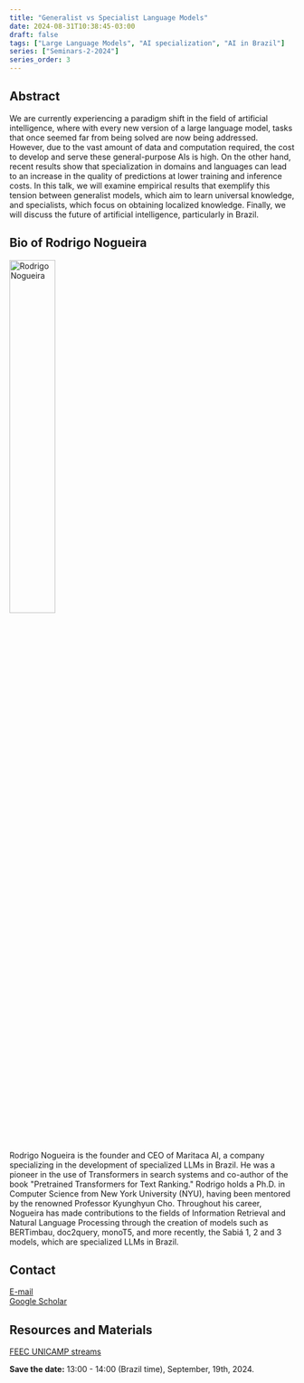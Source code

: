 ```yaml
---
title: "Generalist vs Specialist Language Models"
date: 2024-08-31T10:38:45-03:00
draft: false
tags: ["Large Language Models", "AI specialization", "AI in Brazil"]
series: ["Seminars-2-2024"]
series_order: 3
---
```


## Abstract
We are currently experiencing a paradigm shift in the field of artificial intelligence, where with every new version of a large language model, tasks that once seemed far from being solved are now being addressed. However, due to the vast amount of data and computation required, the cost to develop and serve these general-purpose AIs is high. On the other hand, recent results show that specialization in domains and languages can lead to an increase in the quality of predictions at lower training and inference costs. In this talk, we will examine empirical results that exemplify this tension between generalist models, which aim to learn universal knowledge, and specialists, which focus on obtaining localized knowledge. Finally, we will discuss the future of artificial intelligence, particularly in Brazil.


## Bio of Rodrigo Nogueira
<img alt="Rodrigo Nogueira" src="/seminars/seminars-2-2024/3/rodrigo_nogueira.png" style="width: 40%; height: 160x;">

Rodrigo Nogueira is the founder and CEO of Maritaca AI, a company specializing in the development of specialized LLMs in Brazil. He was a pioneer in the use of Transformers in search systems and co-author of the book "Pretrained Transformers for Text Ranking." Rodrigo holds a Ph.D. in Computer Science from New York University (NYU), having been mentored by the renowned Professor Kyunghyun Cho. Throughout his career, Nogueira has made contributions to the fields of Information Retrieval and Natural Language Processing through the creation of models such as BERTimbau, doc2query, monoT5, and more recently, the Sabiá 1, 2 and 3 models, which are specialized LLMs in Brazil.

## Contact
[E-mail](rodrigo@maritaca.ai) \
[Google Scholar](https://scholar.google.com/citations?user=xD32wZ8AAAAJ&hl=en)

## Resources and Materials

[FEEC UNICAMP streams](https://www.youtube.com/@feec-unicamp/streams)

<!--<iframe width="560" height="315" src="https://www.youtube.com/embed/yz6Eg-J3CQE" title="YouTube video player" frameborder="0" allow="accelerometer; autoplay; clipboard-write; encrypted-media; gyroscope; picture-in-picture; web-share" allowfullscreen></iframe>
-->

**Save the date:** 13:00 - 14:00 (Brazil time), September, 19th, 2024.

